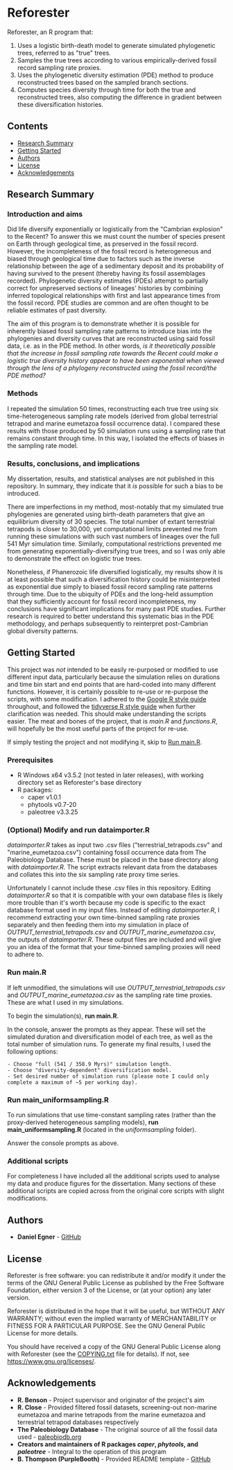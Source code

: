 # Reforester

Reforester, an R program that:
1. Uses a logistic birth-death model to generate simulated phylogenetic trees, referred to as "true" trees.
2. Samples the true trees according to various empirically-derived fossil record sampling rate proxies.
3. Uses the phylogenetic diversity estimation (PDE) method to produce reconstructed trees based on the sampled branch sections.
4. Computes species diversity through time for both the true and reconstructed trees, also computing the difference in gradient between these diversification histories.



## Contents

  - [Research Summary](#research-summary)
  - [Getting Started](#getting-started)
  - [Authors](#authors)
  - [License](#license)
  - [Acknowledgements](#acknowledgements)



## Research Summary

### Introduction and aims
Did life diversify exponentially or logistically from the "Cambrian explosion" to the Recent? To answer this we must count the number of species present on Earth through geological time, as preserved in the fossil record. However, the incompleteness of the fossil record is heterogeneous and biased through geological time due to factors such as the inverse relationship between the age of a sedimentary deposit and its probability of having survived to the present (thereby having its fossil assemblages recorded). Phylogenetic diversity estimates (PDEs) attempt to partially correct for unpreserved sections of lineages' histories by combining inferred topological relationships with first and last appearance times from the fossil record. PDE studies are common and are often thought to be reliable estimates of past diversity.

The aim of this program is to demonstrate whether it is possible for inherently biased fossil sampling rate patterns to introduce bias into the phylogenies and diversity curves that are reconstructed using said fossil data, i.e. as in the PDE method. In other words, *is it theoretically possible that the increase in fossil sampling rate towards the Recent could make a logistic true diversity history appear to have been exponential when viewed through the lens of a phylogeny reconstructed using the fossil record/the PDE method?*

### Methods
I repeated the simulation 50 times, reconstructing each true tree using six time-heterogeneous sampling rate models (derived from global terrestrial tetrapod and marine eumetazoa fossil occurrence data). I compared these results with those produced by 50 simulation runs using a sampling rate that remains constant through time. In this way, I isolated the effects of biases in the sampling rate model.

### Results, conclusions, and implications
My dissertation, results, and statistical analyses are not published in this repository. In summary, they indicate that it *is* possible for such a bias to be introduced.

There are imperfections in my method, most-notably that my simulated true phylogenies are generated using birth-death parameters that give an equilibrium diversity of 30 species. The total number of extant terrestrial tetrapods is closer to 30,000, yet computational limits prevented me from running these simulations with such vast numbers of lineages over the full 541 Myr simulation time. Similarly, computational restrictions prevented me from generating exponentially-diversifying true trees, and so I was only able to demonstrate the effect on logistic true trees.

Nonetheless, if Phanerozoic life diversified logistically, my results show it is at least possible that such a diversification history could be misinterpreted as exponential due simply to biased fossil record sampling rate patterns through time. Due to the ubiquity of PDEs and the long-held assumption that they sufficiently account for fossil record incompleteness, my conclusions have significant implications for many past PDE studies. Further research is required to better understand this systematic bias in the PDE methodology, and perhaps subsequently to reinterpret post-Cambrian global diversity patterns.



## Getting Started

This project was *not* intended to be easily re-purposed or modified to use different input data, particularly because the simulation relies on durations and time bin start and end points that are hard-coded into many different functions. However, it is certainly possible to re-use or re-purpose the scripts, with some modification. I adhered to the [Google R style guide](https://google.github.io/styleguide/Rguide.html) throughout, and followed the [tidyverse R style guide](https://style.tidyverse.org) when further clarification was needed. This should make understanding the scripts easier. The meat and bones of the project, that is *main.R* and *functions.R*, will hopefully be the most useful parts of the project for re-use.

If simply testing the project and not modifying it, skip to [Run main.R](#run-main).

### Prerequisites
- R Windows x64 v3.5.2 (not tested in later releases), with working directory set as Reforester's base directory
- R packages:
    - caper v1.0.1
    - phytools v0.7-20
    - paleotree v3.3.25

### (Optional) Modify and run dataimporter.R
*dataimporter.R* takes as input two .csv files ("terrestrial_tetrapods.csv" and "marine_eumetazoa.csv") containing fossil occurrence data from The Paleobiology Database. These must be placed in the base directory along with *dataimporter.R*. The script extracts relevant data from the databases and collates this into the six sampling rate proxy time series.

Unfortunately I cannot include these .csv files in this repository. Editing *dataimporter.R* so that it is compatible with your own database files is likely more trouble than it's worth because my code is specific to the exact database format used in my input files. Instead of editing *dataimporter.R*, I recommend extracting your own time-binned sampling rate proxies separately and then feeding them into my simulation in place of *OUTPUT_terrestrial_tetrapods.csv* and *OUTPUT_marine_eumetazoa.csv*, the outputs of *dataimporter.R*. These output files are included and will give you an idea of the format that your time-binned sampling proxies will need to adhere to.

### Run main.R
If left unmodified, the simulations will use *OUTPUT_terrestrial_tetrapods.csv* and *OUTPUT_marine_eumetazoa.csv* as the sampling rate time proxies. These are what I used in my simulations.

To begin the simulation(s), **run main.R**.

In the console, answer the prompts as they appear. These will set the simulated duration and diversification model of each tree, as well as the total number of simulation runs. To generate my final results, I used the following options:

    - Choose "full (541 / 358.9 Myrs)" simulation length.
    - Choose "diversity-dependent" diversification model.
    - Set desired number of simulation runs (please note I could only complete a maximum of ~5 per working day).

### Run main_uniformsampling.R
To run simulations that use time-constant sampling rates (rather than the proxy-derived heterogeneous sampling models), **run main_uniformsampling.R** (located in the *uniformsampling* folder).

Answer the console prompts as above.

### Additional scripts
For completeness I have included all the additional scripts used to analyse my data and produce figures for the dissertation. Many sections of these additional scripts are copied across from the original core scripts with slight modifications.



## Authors

  - **Daniel Egner** - [GitHub](https://github.com/danielegner)



## License

Reforester is free software: you can redistribute it and/or modify it under the terms of the GNU General Public License as published by the Free Software Foundation, either version 3 of the License, or (at your option) any later version.

Reforester is distributed in the hope that it will be useful, but WITHOUT ANY WARRANTY; without even the implied warranty of MERCHANTABILITY or FITNESS FOR A PARTICULAR PURPOSE.  See the GNU General Public License for more details.

You should have received a copy of the GNU General Public License along with Reforester (see the [COPYING.txt](COPYING.txt) file for details). If not, see <https://www.gnu.org/licenses/>.



## Acknowledgements

  - **R. Benson** - Project supervisor and originator of the project's aim
  - **R. Close** - Provided filtered fossil datasets, screening-out non-marine eumetazoa and marine tetrapods from the marine eumetazoa and terrestrial tetrapod databases respectively
  - **The Paleobiology Database** - The original source of all the fossil data used - [paleobiodb.org](https://paleobiodb.org)
  - **Creators and maintainers of R packages *caper*, *phytools*, and *paleotree*** - Integral to the operation of this program
  - **B. Thompson (PurpleBooth)** - Provided README template - [GitHub](https://github.com/PurpleBooth)
